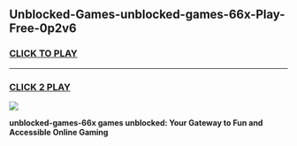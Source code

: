 
## Unblocked-Games-unblocked-games-66x-Play-Free-0p2v6
<h3>
<a href="https://premium76.site?title=unblocked-games-66x&ref=23A">CLICK TO PLAY</a></h3>
<hr>

<h3>
<a href="https://premium76.site?title=unblocked-games-66x&ref=23A">CLICK 2 PLAY</a>
  
</h3>

<a href="https://premium76.site?title=unblocked-games-66x&ref=23A"><img src="https://clearcache.store/games.png"></a>


**unblocked-games-66x games unblocked: Your Gateway to Fun and Accessible Online Gaming**
